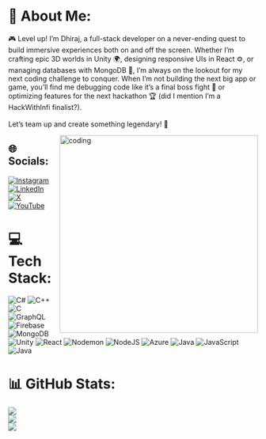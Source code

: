 # 💫 About Me:
🎮 Level up! I’m Dhiraj, a full-stack developer on a never-ending quest to build immersive experiences both on and off the screen. Whether I’m crafting epic 3D worlds in Unity 🌍, designing responsive UIs in React ⚙️, or managing databases with MongoDB 💾, I’m always on the lookout for my next coding challenge to conquer. When I’m not building the next big app or game, you’ll find me debugging code like it’s a final boss fight 👾 or optimizing features for the next hackathon 🏆 (did I mention I’m a HackWithInfi finalist?).<br><br>Let’s team up and create something legendary! 🚀

<!-- <img align="right" alt="coding" width="400" src="https://cdn.dribbble.com/users/1292677/screenshots/6139167/media/5387dc7e035b3efe9d94516044de66a4.gif"> -->
<!-- <img align="right" alt="coding" width="400" src="https://media.tenor.com/qJ5evVs-_uUAAAAC/coding.gif"> -->
<!-- <img align="right" alt="coding" width="400" src="https://gifdb.com/images/high/coding-girl-animation-fe7t4gejurmtof8v.webp"> -->
<img align="right" alt="coding" width="400" src="https://gifdb.com/images/high/animated-chock-coding-c78f6elj32sfoi8q.webp">
<!-- <img align="right" alt="coding" width="400" src="https://gifdb.com/images/high/coding-animated-laptop-flow-stream-ja04010rm5o68zfk.webp"> -->
<!-- <img align="right" alt="coding" width="400" src="https://gifdb.com/images/high/document-function-coding-7ym5bmzpd6tb5wn3.webp"> -->
<!-- <img align="right" alt="coding" width="400" src="https://user-images.githubusercontent.com/55389276/140866485-8fb1c876-9a8f-4d6a-98dc-08c4981eaf70.gif"> -->


## 🌐 Socials:
[![Instagram](https://img.shields.io/badge/Instagram-%23E4405F.svg?logo=Instagram&logoColor=white)](https://instagram.com/dhiraj_karangale) [![LinkedIn](https://img.shields.io/badge/LinkedIn-%230077B5.svg?logo=linkedin&logoColor=white)](https://linkedin.com/in/dhiraj-karangale-464ab91bb) [![X](https://img.shields.io/badge/X-black.svg?logo=X&logoColor=white)](https://x.com/dhirajkarangale) [![YouTube](https://img.shields.io/badge/YouTube-%23FF0000.svg?logo=YouTube&logoColor=white)](https://youtube.com/@dhirajkarangale) 

# 💻 Tech Stack:
![C#](https://img.shields.io/badge/c%23-%23239120.svg?style=flat&logo=csharp&logoColor=white) ![C++](https://img.shields.io/badge/c++-%2300599C.svg?style=flat&logo=c%2B%2B&logoColor=white) ![C](https://img.shields.io/badge/c-%2300599C.svg?style=flat&logo=c&logoColor=white) ![GraphQL](https://img.shields.io/badge/-GraphQL-E10098?style=flat&logo=graphql&logoColor=white) ![Firebase](https://img.shields.io/badge/firebase-a08021?style=flat&logo=firebase&logoColor=ffcd34) ![MongoDB](https://img.shields.io/badge/MongoDB-%234ea94b.svg?style=flat&logo=mongodb&logoColor=white) ![Unity](https://img.shields.io/badge/unity-%23000000.svg?style=flat&logo=unity&logoColor=white) ![React](https://img.shields.io/badge/react-%2320232a.svg?style=flat&logo=react&logoColor=%2361DAFB) ![Nodemon](https://img.shields.io/badge/NODEMON-%23323330.svg?style=flat&logo=nodemon&logoColor=%BBDEAD) ![NodeJS](https://img.shields.io/badge/node.js-6DA55F?style=flat&logo=node.js&logoColor=white) ![Azure](https://img.shields.io/badge/azure-%230072C6.svg?style=flat&logo=microsoftazure&logoColor=white) ![Java](https://img.shields.io/badge/java-%23ED8B00.svg?style=flat&logo=openjdk&logoColor=white) ![JavaScript](https://img.shields.io/badge/javascript-%23323330.svg?style=flat&logo=javascript&logoColor=%23F7DF1E) ![Java](https://img.shields.io/badge/java-%23ED8B00.svg?style=flat&logo=openjdk&logoColor=white)
# 📊 GitHub Stats:
![](https://github-readme-stats.vercel.app/api?username=dhirajkarangale&theme=react&hide_border=false&include_all_commits=true&count_private=true)<br/>
![](https://github-readme-streak-stats.herokuapp.com/?user=dhirajkarangale&theme=react&hide_border=false)<br/>
![](https://github-readme-stats.vercel.app/api/top-langs/?username=dhirajkarangale&theme=react&hide_border=false&include_all_commits=true&count_private=true&layout=compact)
